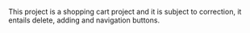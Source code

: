 This project is a shopping cart project and it is subject to correction, it entails delete, adding  and navigation buttons.
